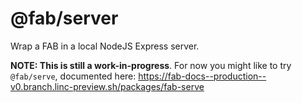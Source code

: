 # @fab/server

Wrap a FAB in a local NodeJS Express server.

**NOTE: This is still a work-in-progress**. For now you might like to try `@fab/serve`, documented here: https://fab-docs--production--v0.branch.linc-preview.sh/packages/fab-serve
